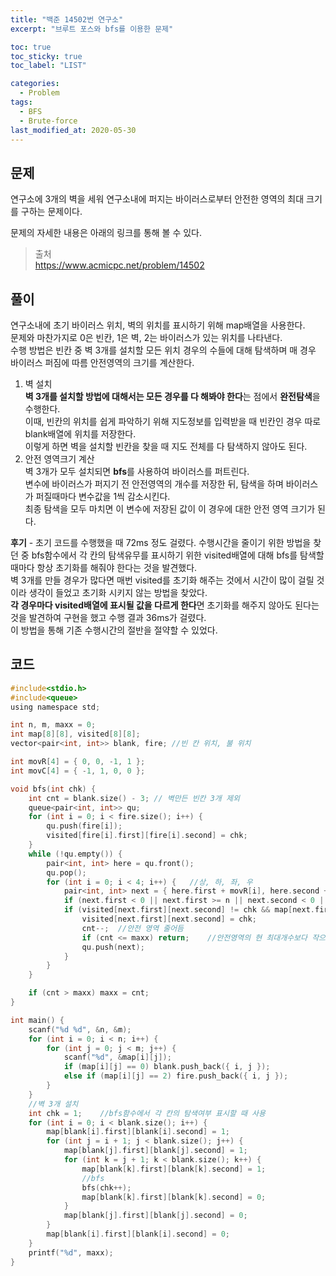 ```yaml
---
title: "백준 14502번 연구소"
excerpt: "브루트 포스와 bfs를 이용한 문제"

toc: true
toc_sticky: true
toc_label: "LIST"

categories:
  - Problem
tags:
  - BFS
  - Brute-force
last_modified_at: 2020-05-30
---
```

문제  
--------  
연구소에 3개의 벽을 세워 연구소내에 퍼지는 바이러스로부터 안전한 영역의 최대 크기를 구하는 문제이다.  


문제의 자세한 내용은 아래의 링크를 통해 볼 수 있다.  

>출처  
><https://www.acmicpc.net/problem/14502>  

풀이  
------------  
연구소내에 초기 바이러스 위치, 벽의 위치를 표시하기 위해 map배열을 사용한다.  
문제와 마찬가지로 0은 빈칸, 1은 벽, 2는 바이러스가 있는 위치를 나타낸다.  
수행 방법은 빈칸 중 벽 3개를 설치할 모든 위치 경우의 수들에 대해 탐색하며 매 경우 바이러스 퍼짐에 따름 안전영역의 크기를 계산한다.  


1. 벽 설치  
**벽 3개를 설치할 방법에 대해서는 모든 경우를 다 해봐야 한다**는 점에서 **완전탐색**을 수행한다.  
이때, 빈칸의 위치를 쉽게 파악하기 위해 지도정보를 입력받을 때 빈칸인 경우 따로 blank배열에 위치를 저장한다.  
이렇게 하면 벽을 설치할 빈칸을 찾을 때 지도 전체를 다 탐색하지 않아도 된다.  
2. 안전 영역크기 계산  
벽 3개가 모두 설치되면 **bfs**를 사용하여 바이러스를 퍼트린다.  
변수에 바이러스가 퍼지기 전 안전영역의 개수를 저장한 뒤, 탐색을 하며 바이러스가 퍼질때마다 변수값을 1씩 감소시킨다.  
최종 탐색을 모두 마치면 이 변수에 저장된 값이 이 경우에 대한 안전 영역 크기가 된다.  


**후기** - 초기 코드를 수행했을 때 72ms 정도 걸렸다. 수행시간을 줄이기 위한 방법을 찾던 중 bfs함수에서 각 칸의 탐색유무를 표시하기 위한 visited배열에 대해 bfs를 탐색할 때마다 항상 초기화를 해줘야 한다는 것을 발견했다.  
벽 3개를 만들 경우가 많다면 매번 visited를 초기화 해주는 것에서 시간이 많이 걸릴 것이라 생각이 들었고 초기화 시키지 않는 방법을 찾았다.  
**각 경우마다 visited배열에 표시될 값을 다르게 한다**면 초기화를 해주지 않아도 된다는 것을 발견하여 구현을 했고 수행 결과 36ms가 걸렸다.  
이 방법을 통해 기존 수행시간의 절반을 절약할 수 있었다.  

코드  
----------  
``` c  
#include<stdio.h>
#include<queue>
using namespace std;

int n, m, maxx = 0;
int map[8][8], visited[8][8];
vector<pair<int, int>> blank, fire;	//빈 칸 위치, 불 위치

int movR[4] = { 0, 0, -1, 1 };
int movC[4] = { -1, 1, 0, 0 };

void bfs(int chk) {
	int cnt = blank.size() - 3; // 벽만든 빈칸 3개 제외
	queue<pair<int, int>> qu;
	for (int i = 0; i < fire.size(); i++) {
		qu.push(fire[i]);
		visited[fire[i].first][fire[i].second] = chk;
	}
	while (!qu.empty()) {
		pair<int, int> here = qu.front();
		qu.pop();
		for (int i = 0; i < 4; i++) {	//상, 하, 좌, 우
			pair<int, int> next = { here.first + movR[i], here.second + movC[i] };
			if (next.first < 0 || next.first >= n || next.second < 0 || next.second >= m) continue;
			if (visited[next.first][next.second] != chk && map[next.first][next.second] == 0) {
				visited[next.first][next.second] = chk;
				cnt--;	//안전 영역 줄어듬
				if (cnt <= maxx) return;    //안전영역의 현 최대개수보다 작으면 더이상 무의미
				qu.push(next);
			}
		}
	}

	if (cnt > maxx) maxx = cnt;
}

int main() {
	scanf("%d %d", &n, &m);
	for (int i = 0; i < n; i++) {
		for (int j = 0; j < m; j++) {
			scanf("%d", &map[i][j]);
			if (map[i][j] == 0) blank.push_back({ i, j });
			else if (map[i][j] == 2) fire.push_back({ i, j });
		}
	}
	//벽 3개 설치
	int chk = 1;	//bfs함수에서 각 칸의 탐색여부 표시할 때 사용
	for (int i = 0; i < blank.size(); i++) {
		map[blank[i].first][blank[i].second] = 1;
		for (int j = i + 1; j < blank.size(); j++) {
			map[blank[j].first][blank[j].second] = 1;
			for (int k = j + 1; k < blank.size(); k++) {
				map[blank[k].first][blank[k].second] = 1;
				//bfs
				bfs(chk++);
				map[blank[k].first][blank[k].second] = 0;
			}
			map[blank[j].first][blank[j].second] = 0;
		}
		map[blank[i].first][blank[i].second] = 0;
	}
	printf("%d", maxx);
}
```  